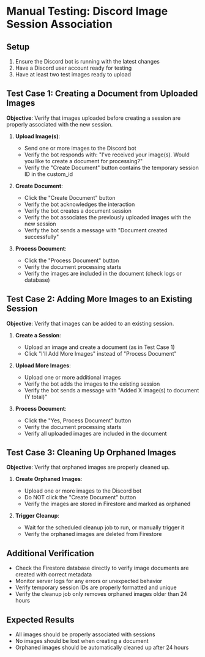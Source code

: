 # Manual Testing: Discord Image Session Association

## Setup
1. Ensure the Discord bot is running with the latest changes
2. Have a Discord user account ready for testing
3. Have at least two test images ready to upload

## Test Case 1: Creating a Document from Uploaded Images
**Objective**: Verify that images uploaded before creating a session are properly associated with the new session.

1. **Upload Image(s)**:
   - Send one or more images to the Discord bot
   - Verify the bot responds with: "I've received your image(s). Would you like to create a document for processing?"
   - Verify the "Create Document" button contains the temporary session ID in the custom_id
   
2. **Create Document**:
   - Click the "Create Document" button
   - Verify the bot acknowledges the interaction
   - Verify the bot creates a document session
   - Verify the bot associates the previously uploaded images with the new session
   - Verify the bot sends a message with "Document created successfully"
   
3. **Process Document**:
   - Click the "Process Document" button
   - Verify the document processing starts
   - Verify the images are included in the document (check logs or database)

## Test Case 2: Adding More Images to an Existing Session
**Objective**: Verify that images can be added to an existing session.

1. **Create a Session**:
   - Upload an image and create a document (as in Test Case 1)
   - Click "I'll Add More Images" instead of "Process Document"
   
2. **Upload More Images**:
   - Upload one or more additional images
   - Verify the bot adds the images to the existing session
   - Verify the bot sends a message with "Added X image(s) to document (Y total)"
   
3. **Process Document**:
   - Click the "Yes, Process Document" button
   - Verify the document processing starts
   - Verify all uploaded images are included in the document

## Test Case 3: Cleaning Up Orphaned Images
**Objective**: Verify that orphaned images are properly cleaned up.

1. **Create Orphaned Images**:
   - Upload one or more images to the Discord bot
   - Do NOT click the "Create Document" button
   - Verify the images are stored in Firestore and marked as orphaned
   
2. **Trigger Cleanup**:
   - Wait for the scheduled cleanup job to run, or manually trigger it
   - Verify the orphaned images are deleted from Firestore

## Additional Verification
- Check the Firestore database directly to verify image documents are created with correct metadata
- Monitor server logs for any errors or unexpected behavior
- Verify temporary session IDs are properly formatted and unique
- Verify the cleanup job only removes orphaned images older than 24 hours

## Expected Results
- All images should be properly associated with sessions
- No images should be lost when creating a document
- Orphaned images should be automatically cleaned up after 24 hours